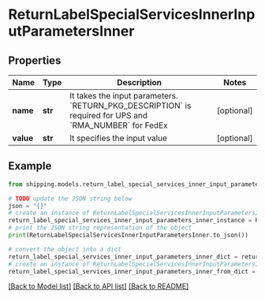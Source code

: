 # ReturnLabelSpecialServicesInnerInputParametersInner


## Properties

Name | Type | Description | Notes
------------ | ------------- | ------------- | -------------
**name** | **str** | It takes the input parameters. &#x60;RETURN_PKG_DESCRIPTION&#x60; is required for UPS and &#x60;RMA_NUMBER&#x60; for FedEx | [optional] 
**value** | **str** | It specifies the input value | [optional] 

## Example

```python
from shipping.models.return_label_special_services_inner_input_parameters_inner import ReturnLabelSpecialServicesInnerInputParametersInner

# TODO update the JSON string below
json = "{}"
# create an instance of ReturnLabelSpecialServicesInnerInputParametersInner from a JSON string
return_label_special_services_inner_input_parameters_inner_instance = ReturnLabelSpecialServicesInnerInputParametersInner.from_json(json)
# print the JSON string representation of the object
print(ReturnLabelSpecialServicesInnerInputParametersInner.to_json())

# convert the object into a dict
return_label_special_services_inner_input_parameters_inner_dict = return_label_special_services_inner_input_parameters_inner_instance.to_dict()
# create an instance of ReturnLabelSpecialServicesInnerInputParametersInner from a dict
return_label_special_services_inner_input_parameters_inner_from_dict = ReturnLabelSpecialServicesInnerInputParametersInner.from_dict(return_label_special_services_inner_input_parameters_inner_dict)
```
[[Back to Model list]](../README.md#documentation-for-models) [[Back to API list]](../README.md#documentation-for-api-endpoints) [[Back to README]](../README.md)


